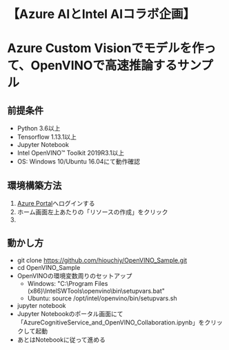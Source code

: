 # 【Azure AIとIntel AIコラボ企画】
# Azure Custom Visionでモデルを作って、OpenVINOで高速推論するサンプル

## 前提条件
- Python 3.6以上
- Tensorflow 1.13.1以上
- Jupyter Notebook
- Intel OpenVINO™ Toolkit 2019R3.1以上
- OS: Windows 10/Ubuntu 16.04にて動作確認

## 環境構築方法
1. [Azure Portal](https://portal.azure.com/)へログインする
1. ホーム画面左上あたりの「リソースの作成」をクリック
1. 

## 動かし方
- git clone https://github.com/hiouchiy/OpenVINO_Sample.git
- cd OpenVINO_Sample
- OpenVINOの環境変数周りのセットアップ
    - Windows: "C:\Program Files (x86)\IntelSWTools\openvino\bin\setupvars.bat"
    - Ubuntu: source /opt/intel/openvino/bin/setupvars.sh
- jupyter notebook
- Jupyter Notebookのポータル画面にて「AzureCognitiveService_and_OpenVINO_Collaboration.ipynb」をクリックして起動
- あとはNotebookに従って進める
